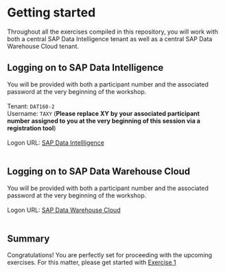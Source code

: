 <!--
  SPDX-FileCopyrightText: 2021 Thorsten Hapke <thorsten.hapke@sap.com>

  SPDX-License-Identifier: Apache-2.0
-->
# Getting started

Throughout all the exercises compiled in this repository, you will work with both a central SAP Data Intelligence tenant as well as a central SAP Data Warehouse Cloud tenant.

## Logging on to SAP Data Intelligence

You will be provided with both a participant number and the associated password at the very beginning of the workshop.<br>
<br>
Tenant: `DAT160-2` <br> 
Username: `TAXY` (**Please replace XY by your associated participant number assigned to you at the very beginning of this session via a registration tool**)<br>
<br>
Logon URL: <a href="https://vsystem.ingress.dh-93awrk8fy.dh-canary.shoot.live.k8s-hana.ondemand.com/login/?redirectUrl=%2Fapp%2Fdatahub-app-launchpad">SAP Data Intellligence </a><br> 
<br>

## Logging on to SAP Data Warehouse Cloud

You will be provided with both a participant number and the associated password at the very beginning of the workshop.<br>
<br>
Logon URL: <a href="https://di-dwc-teched2021.eu10.hcs.cloud.sap/">SAP Data Warehouse Cloud </a><br> 
<br>


## Summary

Congratulations! You are perfectly set for proceeding with the upcoming exercises. For this matter, please get started with [Exercise 1](../ex1/README.md)
